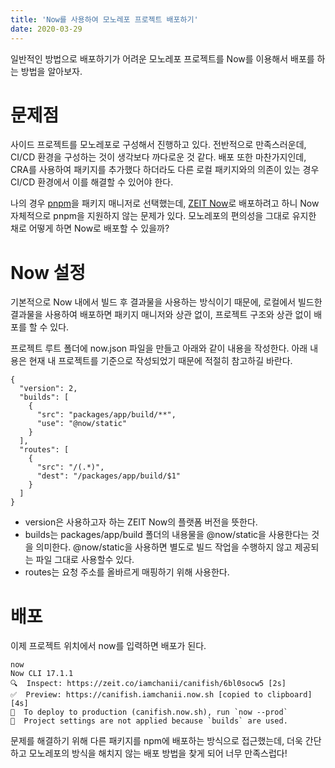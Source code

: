 ```yaml
---
title: 'Now를 사용하여 모노레포 프로젝트 배포하기'
date: 2020-03-29
---
```


일반적인 방법으로 배포하기가 어려운 모노레포 프로젝트를 Now를 이용해서 배포를 하는 방법을 알아보자.

# 문제점

사이드 프로젝트를 모노레포로 구성해서 진행하고 있다. 전반적으로 만족스러운데, CI/CD 환경을 구성하는 것이 생각보다 까다로운 것 같다. 배포 또한 마찬가지인데, CRA를 사용하여 패키지를 추가했다 하더라도 다른 로컬 패키지와의 의존이 있는 경우 CI/CD 환경에서 이를 해결할 수 있어야 한다.

나의 경우 [pnpm](https://pnpm.js.org/)을 패키지 매니저로 선택했는데, [ZEIT Now](https://zeit.co/home)로 배포하려고 하니 Now 자체적으로 pnpm을 지원하지 않는 문제가 있다. 모노레포의 편의성을 그대로 유지한 채로 어떻게 하면 Now로 배포할 수 있을까?

# Now 설정

기본적으로 Now 내에서 빌드 후 결과물을 사용하는 방식이기 때문에, 로컬에서 빌드한 결과물을 사용하여 배포하면 패키지 매니저와 상관 없이, 프로젝트 구조와 상관 없이 배포를 할 수 있다.

프로젝트 루트 폴더에 now.json 파일을 만들고 아래와 같이 내용을 작성한다. 아래 내용은 현재 내 프로젝트를 기준으로 작성되었기 때문에 적절히 참고하길 바란다.

```
{
  "version": 2,
  "builds": [
    {
      "src": "packages/app/build/**",
      "use": "@now/static"
    }
  ],
  "routes": [
    {
      "src": "/(.*)",
      "dest": "/packages/app/build/$1"
    }
  ]
}
```

- version은 사용하고자 하는 ZEIT Now의 플랫폼 버전을 뜻한다.
- builds는 packages/app/build 폴더의 내용물을 @now/static을 사용한다는 것을 의미한다. @now/static을 사용하면 별도로 빌드 작업을 수행하지 않고 제공되는 파일 그대로 사용할수 있다.
- routes는 요청 주소를 올바르게 매핑하기 위해 사용한다.

# 배포

이제 프로젝트 위치에서 now를 입력하면 배포가 된다.

```
now
Now CLI 17.1.1
🔍  Inspect: https://zeit.co/iamchanii/canifish/6bl0socw5 [2s]
✅  Preview: https://canifish.iamchanii.now.sh [copied to clipboard] [4s]
📝  To deploy to production (canifish.now.sh), run `now --prod`
📝  Project settings are not applied because `builds` are used.
```

문제를 해결하기 위해 다른 패키지를 npm에 배포하는 방식으로 접근했는데, 더욱 간단하고 모노레포의 방식을 해치지 않는 배포 방법을 찾게 되어 너무 만족스럽다!
